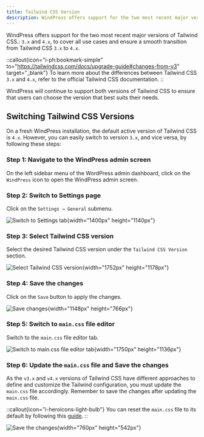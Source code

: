 ```yaml
---
title: Tailwind CSS Version
description: WindPress offers support for the two most recent major versions of Tailwind CSS.
---
```


WindPress offers support for the two most recent major versions of Tailwind CSS.: `3.x` and `4.x`, to cover all use cases and ensure a smooth transition from Tailwind CSS `3.x` to `4.x`.

::callout{icon="i-ph:bookmark-simple" to="https://tailwindcss.com/docs/upgrade-guide#changes-from-v3" target="_blank"}
To learn more about the differences between Tailwind CSS `3.x` and `4.x`, refer to the official Tailwind CSS documentation.
::

WindPress will continue to support both versions of Tailwind CSS to ensure that users can choose the version that best suits their needs.

## Switching Tailwind CSS Versions

On a fresh WindPress installation, the default active version of Tailwind CSS is `4.x`.
However, you can easily switch to version `3.x`, and vice versa, by following these steps:

### Step 1: Navigate to the WindPress admin screen

On the left sidebar menu of the WordPress admin dashboard, click on the `WindPress` icon to open the WindPress admin screen.

### Step 2: Switch to Settings page

Click on the `Settings → General` submenu.

![Switch to Settings tab](/assets/docs/guide/configuration/tailwind-version/screenshot-1.webp){width="1400px" height="1140px"}

### Step 3: Select Tailwind CSS version

Select the desired Tailwind CSS version under the `Tailwind CSS Version` section.

![Select Tailwind CSS version](/assets/docs/guide/configuration/tailwind-version/screenshot-2.webp){width="1752px" height="1178px"}

### Step 4: Save the changes

Click on the `Save` button to apply the changes.

![Save changes](/assets/docs/guide/configuration/tailwind-version/screenshot-3.webp){width="1148px" height="766px"}

### Step 5: Switch to `main.css` file editor

Switch to the `main.css` file editor tab.

![Switch to main.css file editor tab](/assets/docs/guide/configuration/tailwind-version/screenshot-4.webp){width="1750px" height="1136px"}

### Step 6: Update the `main.css` file and Save the changes

As the `v3.x` and `v4.x` versions of Tailwind CSS have different approaches to define and customize the Tailwind configuration, you must update the `main.css` file accordingly. Remember to save the changes after updating the `main.css` file.

::callout{icon="i-heroicons-light-bulb"}
You can reset the `main.css` file to its default by following this [guide](/docs/guide/concepts/simple-file-system#resetting-a-file).
::

![Save the changes](/assets/docs/guide/concepts/simple-file-system/screenshot-5.webp){width="760px" height="542px"}